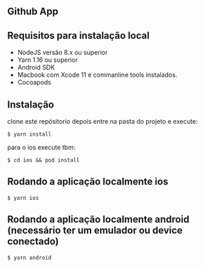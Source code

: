 ## Github App

## Requisitos para instalação local

- NodeJS versão 8.x ou superior
- Yarn 1.16 ou superior
- Android SDK
- Macbook com Xcode 11 e commanline tools instalados.
- Cocoapods

## Instalação

clone este repósitorio depois entre na pasta do projeto e execute:

```
$ yarn install
```

para o ios execute tbm:

```
$ cd ios && pod install
```

## Rodando a aplicação localmente ios

```
$ yarn ios
```

## Rodando a aplicação localmente android (necessário ter um emulador ou device conectado)

```
$ yarn android
```
